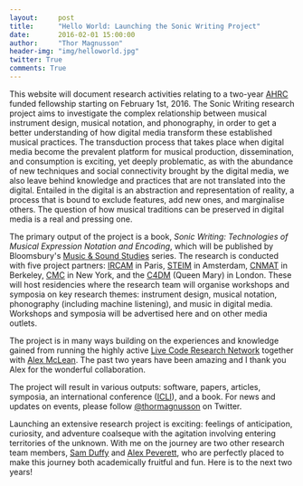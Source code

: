 ```yaml
---
layout:     post
title:      "Hello World: Launching the Sonic Writing Project"
date:       2016-02-01 15:00:00
author:     "Thor Magnusson"
header-img: "img/helloworld.jpg"
twitter: True
comments: True
---
```


<p>This website will document research activities relating to a two-year <a href="http://www.ahrc.ac.uk">AHRC</a> funded fellowship starting on February 1st, 2016. The Sonic Writing research project aims to investigate the complex relationship between musical instrument design, musical notation, and phonography, in order to get a better understanding of how digital media transform these established musical practices. The transduction process that takes place when digital media become the prevalent platform for musical production, dissemination, and consumption is exciting, yet deeply problematic, as with the abundance of new techniques and social connectivity brought by the digital media, we also leave behind knowledge and practices that are not translated into the digital. Entailed in the digital is an abstraction and representation of reality, a process that is bound to exclude features, add new ones, and marginalise others. The question of how musical traditions can be preserved in digital media is a real and pressing one.</p>

<p>The primary output of the project is a book, <i>Sonic Writing: Technologies of Musical Expression Notation and Encoding</i>, which will be published by Bloomsbury's <a href="http://www.bloomsbury.com/uk/academic/academic-subjects/music-and-sound-studies/">Music & Sound Studies</a> series. The research is conducted with five project partners: <a href="http://www.ircam.fr">IRCAM</a> in Paris, <a href="http://steim.org">STEIM</a> in Amsterdam, <a href="http://cnmat.berkeley.edu">CNMAT</a> in Berkeley, <a href="http://music.columbia.edu/cmc/">CMC</a> in New York, and the <a href="http://c4dm.eecs.qmul.ac.uk">C4DM</a> (Queen Mary) in London. These will host residencies where the research team will organise workshops and symposia on key research themes: instrument design, musical notation, phonography (including machine listening), and music in digital media. Workshops and symposia will be advertised here and on other media outlets.</p>

<p>The project is in many ways building on the experiences and knowledge gained from running the highly active <a href="http://www.livecodenetwork.org">Live Code Research Network</a> together with <a href="http://yaxu.org">Alex McLean</a>. The past two years have been amazing and I thank you Alex for the wonderful collaboration.</p>

<p>The project will result in various outputs: software, papers, articles, symposia, an international conference (<a href="http://www.liveinterfaces.org/">ICLI</a>), and a book. For news and updates on events, please follow <a href="http://www.twitter.com/thormagnusson">@thormagnusson</a> on Twitter.</p> 

<p>Launching an extensive research project is exciting: feelings of anticipation, curiosity, and adventure coalseque with the agitation involving entering territories of the unknown. With me on the journey are two other research team members, <a href="http://www.samduffysax.webspace.virginmedia.com/indexSamDuffySinger/Home.html">Sam Duffy</a> and <a href="http://alexanderpeverett.com">Alex Peverett</a>, who are perfectly placed to make this journey both academically fruitful and fun. Here is to the next two years!</p>
